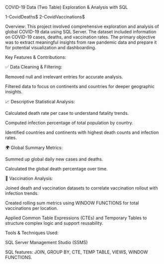COVID-19 Data (Two Table) Exploration & Analysis with SQL

1-CovidDeaths$
2-CovidVaccinations$

Overview:
This project involved comprehensive exploration and analysis of global COVID-19 data using SQL Server. The dataset included information on COVID-19 cases, deaths, and vaccination rates. The primary objective was to extract meaningful insights from raw pandemic data and prepare it for potential visualization and dashboarding.

Key Features & Contributions:

✅ Data Cleaning & Filtering:

Removed null and irrelevant entries for accurate analysis.

Filtered data to focus on continents and countries for deeper geographic insights.

📈 Descriptive Statistical Analysis:

Calculated death rate per case to understand fatality trends.

Computed infection percentage of total population by country.

Identified countries and continents with highest death counts and infection rates.

🌍 Global Summary Metrics:

Summed up global daily new cases and deaths.

Calculated the global death percentage over time.

💉 Vaccination Analysis:

Joined death and vaccination datasets to correlate vaccination rollout with infection trends.

Created rolling sum metrics using WINDOW FUNCTIONS for total vaccinations per location.

Applied Common Table Expressions (CTEs) and Temporary Tables to structure complex logic and support reusability.

Tools & Techniques Used:

SQL Server Management Studio (SSMS)

SQL features: JOIN, GROUP BY, CTE, TEMP TABLE, VIEWS, WINDOW FUNCTIONS.
